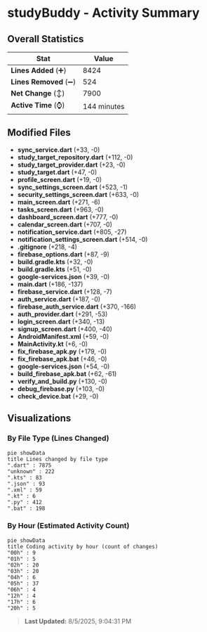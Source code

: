 # studyBuddy - Activity Summary 

## Overall Statistics

| Stat                   | Value                                                             |
| ---------------------- | ----------------------------------------------------------------- |
| **Lines Added** (➕)   | 8424                                          |
| **Lines Removed** (➖) | 524                                        |
| **Net Change** (↕)    | 7900                |
| **Active Time** (⌚)   | 144 minutes |


## Modified Files
- **sync_service.dart** (+33, -0)
- **study_target_repository.dart** (+112, -0)
- **study_target_provider.dart** (+23, -0)
- **study_target.dart** (+47, -0)
- **profile_screen.dart** (+19, -0)
- **sync_settings_screen.dart** (+523, -1)
- **security_settings_screen.dart** (+633, -0)
- **main_screen.dart** (+271, -6)
- **tasks_screen.dart** (+963, -0)
- **dashboard_screen.dart** (+777, -0)
- **calendar_screen.dart** (+707, -0)
- **notification_service.dart** (+805, -27)
- **notification_settings_screen.dart** (+514, -0)
- **.gitignore** (+218, -4)
- **firebase_options.dart** (+87, -9)
- **build.gradle.kts** (+32, -0)
- **build.gradle.kts** (+51, -0)
- **google-services.json** (+39, -0)
- **main.dart** (+186, -137)
- **firebase_service.dart** (+128, -7)
- **auth_service.dart** (+187, -0)
- **firebase_auth_service.dart** (+370, -166)
- **auth_provider.dart** (+291, -53)
- **login_screen.dart** (+340, -13)
- **signup_screen.dart** (+400, -40)
- **AndroidManifest.xml** (+59, -0)
- **MainActivity.kt** (+6, -0)
- **fix_firebase_apk.py** (+179, -0)
- **fix_firebase_apk.bat** (+46, -0)
- **google-services.json** (+54, -0)
- **build_firebase_apk.bat** (+62, -61)
- **verify_and_build.py** (+130, -0)
- **debug_firebase.py** (+103, -0)
- **check_device.bat** (+29, -0)

## Visualizations

### By File Type (Lines Changed)

```mermaid
pie showData
title Lines changed by file type
".dart" : 7875
"unknown" : 222
".kts" : 83
".json" : 93
".xml" : 59
".kt" : 6
".py" : 412
".bat" : 198
```

### By Hour (Estimated Activity Count)

```mermaid
pie showData
title Coding activity by hour (count of changes)
"00h" : 9
"01h" : 5
"02h" : 20
"03h" : 20
"04h" : 6
"05h" : 37
"06h" : 4
"12h" : 4
"17h" : 6
"20h" : 5
```


> **Last Updated:** 8/5/2025, 9:04:31 PM